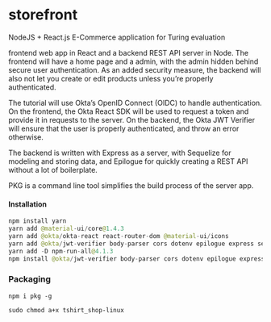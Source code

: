 # storefront
NodeJS + React.js E-Commerce application for Turing evaluation

frontend web app in React and a backend REST API server in Node. 
The frontend will have a home page and a admin, with the admin hidden behind secure user authentication. 
As an added security measure, the backend will also not let you create or edit products unless you’re properly authenticated.

The tutorial will use Okta’s OpenID Connect (OIDC) to handle authentication. 
On the frontend, the Okta React SDK will be used to request a token and provide it in requests to the server.
 On the backend, the Okta JWT Verifier will ensure that the user is properly authenticated, and throw an error otherwise.

The backend is written with Express as a server, with Sequelize for modeling and storing data, and Epilogue 
for quickly creating a REST API without a lot of boilerplate.

PKG is a command line tool simplifies the build process of the server app. 

 #### Installation
```java
npm install yarn
yarn add @material-ui/core@1.4.3
yarn add @okta/okta-react react-router-dom @material-ui/icons
yarn add @okta/jwt-verifier body-parser cors dotenv epilogue express sequelize mysql2
yarn add -D npm-run-all@4.1.3
npm install @okta/jwt-verifier body-parser cors dotenv epilogue express sequelize mysql2 --save
```

### Packaging
```
npm i pkg -g

sudo chmod a+x tshirt_shop-linux
```
